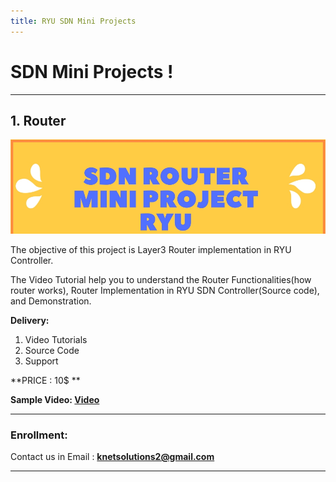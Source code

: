 ```yaml
---
title: RYU SDN Mini Projects 
---
```


# SDN Mini Projects !

---

## 1. Router 

![Router](SDNRouter_small.jpg)

The objective of this project is Layer3 Router implementation in RYU Controller.  

The Video Tutorial help you to understand the Router Functionalities(how router works), Router Implementation in RYU SDN Controller(Source code), and Demonstration. 

**Delivery:**
1. Video Tutorials
2. Source Code
3. Support

**PRICE : 10$ **

**Sample Video:   [Video](https://youtu.be/A6mEkQZiP7M)**


---


### Enrollment:  

Contact us in Email : **knetsolutions2@gmail.com**

---
